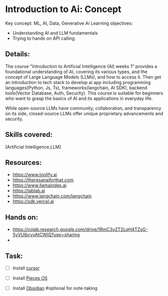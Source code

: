 # Introduction to Ai: Concept
Key concept: ML, AI, Data, Generative Ai
Learning objectives: 
- Understanding AI and LLM fundamentals
- Trying to hands on API calling

## Details:
The course "Introduction to Artificial Intelligence (AI) weeks 1" provides a foundational understanding of AI, covering its various types, and the concept of Large Language Models (LLMs), and how to access it. Then get an introduction to tech stack to develop ai app including programming languages(Python, Js, Ts), frameworks(langchain, AI SDK), backend tools(Vector Database, Auth, Security). This course is suitable for beginners who want to grasp the basics of AI and its applications in everyday life.

While open-source LLMs have community, collaboration, and transparency on its side, closed-source LLMs offer unique proprietary advancements and security.

## Skills covered:
[Artificial Intelligence,LLM]

## Resources:
- https://www.toolify.ai
- https://theresanaiforthat.com
- https://www.llamaindex.ai
- https://lablab.ai
- https://www.langchain.com/langchain
- https://sdk.vercel.ai

## Hands on:
- https://colab.research.google.com/drive/1RmC3vZT2LqH4TZsG-5yVUlbcyvAtCWIQ?usp=sharing
- 

## Task:
- [ ] Install [cursor](https://www.cursor.com)
- [ ] Install [Pieces OS](https://pieces.app)

- [ ] Install [Obsidian](https://obsidian.md/download) #optional for note-taking